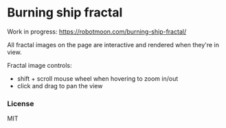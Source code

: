 # Burning ship fractal

Work in progress:
https://robotmoon.com/burning-ship-fractal/

All fractal images on the page are interactive and
rendered when they're in view.

Fractal image controls:

* shift + scroll mouse wheel when hovering to zoom in/out
* click and drag to pan the view


### License

MIT
